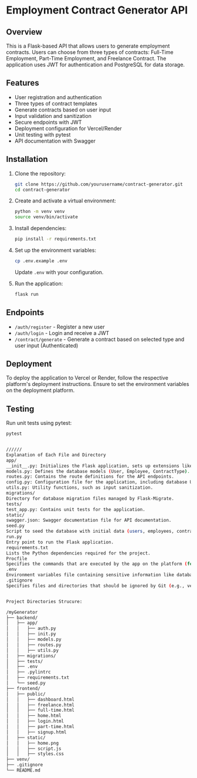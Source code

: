 # Employment Contract Generator API

## Overview
This is a Flask-based API that allows users to generate employment contracts. Users can choose from three types of contracts: Full-Time Employment, Part-Time Employment, and Freelance Contract. The application uses JWT for authentication and PostgreSQL for data storage.

## Features
- User registration and authentication
- Three types of contract templates
- Generate contracts based on user input
- Input validation and sanitization
- Secure endpoints with JWT
- Deployment configuration for Vercel/Render
- Unit testing with pytest
- API documentation with Swagger

## Installation

1. Clone the repository:
    ```bash
    git clone https://github.com/yourusername/contract-generator.git
    cd contract-generator
    ```

2. Create and activate a virtual environment:
    ```bash
    python -m venv venv
    source venv/bin/activate
    ```

3. Install dependencies:
    ```bash
    pip install -r requirements.txt
    ```

4. Set up the environment variables:
    ```bash
    cp .env.example .env
    ```
   Update `.env` with your configuration.

5. Run the application:
    ```bash
    flask run
    ```

## Endpoints

- `/auth/register` - Register a new user
- `/auth/login` - Login and receive a JWT
- `/contract/generate` - Generate a contract based on selected type and user input (Authenticated)

## Deployment

To deploy the application to Vercel or Render, follow the respective platform's deployment instructions. Ensure to set the environment variables on the deployment platform.

## Testing

Run unit tests using pytest:
```bash
pytest


//////
Explanation of Each File and Directory
app/
__init__.py: Initializes the Flask application, sets up extensions like SQLAlchemy, Migrate, and JWT, and registers the blueprint for routes.
models.py: Defines the database models (User, Employee, ContractType).
routes.py: Contains the route definitions for the API endpoints.
config.py: Configuration file for the application, including database URI and secret keys.
utils.py: Utility functions, such as input sanitization.
migrations/
Directory for database migration files managed by Flask-Migrate.
tests/
test_app.py: Contains unit tests for the application.
static/
swagger.json: Swagger documentation file for API documentation.
seed.py
Script to seed the database with initial data (users, employees, contract types).
run.py
Entry point to run the Flask application.
requirements.txt
Lists the Python dependencies required for the project.
Procfile
Specifies the commands that are executed by the app on the platform (for deployment purposes).
.env
Environment variables file containing sensitive information like database URI and secret keys.
.gitignore
Specifies files and directories that should be ignored by Git (e.g., venv/, .env, __pycache__/).


Project Directories Strucure:

/myGenerator
├── backend/
│   ├── app/       
│   │   ├── auth.py  
│   │   ├── init.py             
│   │   ├── models.py           
│   │   ├── routes.py                 
│   │   ├── utils.py            
│   ├── migrations/             
│   ├── tests/                  
│   ├── .env                           
│   ├── .pylintrc     
│   ├── requirements.txt           
│   └── seed.py                 
├── frontend/                    
│   ├── public/  
│   │   ├── dashboard.html    
│   │   ├── freelance.html       
│   │   ├── full-time.html
│   │   ├── home.html     
│   │   ├── login.html
│   │   ├── part-time.html
│   │   ├── signup.html
│   ├── static/
│   │   ├── home.png          
│   │   ├── script.js 
│   │   ├── styles.css  
├── venv/
├── .gitignore
└── README.md  
